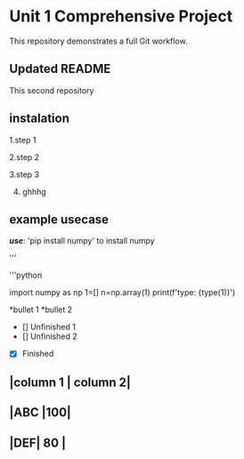 # Unit 1 Comprehensive Project
This repository demonstrates a full Git workflow.
## Updated README

This  second repository
## instalation

1.step 1

2.step 2

3.step 3

4.  ghhhg
   
## example usecase

   
***use***: 'pip install numpy' to install numpy

'''

'''python

import numpy as np
1=[]
n=np.array(1)
print(f'type: {type(1)}')

*bullet 1
*bullet 2

- [] Unfinished 1
- [] Unfinished 2
- [x] Finished


|column 1 | column 2|
-
|ABC |100|
-
|DEF| 80 |
-
